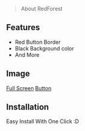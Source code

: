 > About RedForest

## Features

- Red Button Border
- Black Background color
- And More

## Image 

[Full Screen](https://shorturl.at/ks034)
[Button](https://shorturl.at/gkLTU)

## Installation

Easy Install With One Click :D

